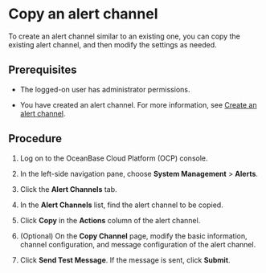 # Copy an alert channel

To create an alert channel similar to an existing one, you can copy the existing alert channel, and then modify the settings as needed.

## Prerequisites

* The logged-on user has administrator permissions.

* You have created an alert channel. For more information, see [Create an alert channel](../900.alert-management/1500.create-alarm-channel.md).

## Procedure

1. Log on to the OceanBase Cloud Platform (OCP) console.

2. In the left-side navigation pane, choose **System Management** > **Alerts**.

3. Click the **Alert Channels** tab.

4. In the **Alert Channels** list, find the alert channel to be copied.

5. Click **Copy** in the **Actions** column of the alert channel.

6. (Optional) On the **Copy Channel** page, modify the basic information, channel configuration, and message configuration of the alert channel.

7. Click **Send Test Message**. If the message is sent, click **Submit**.
